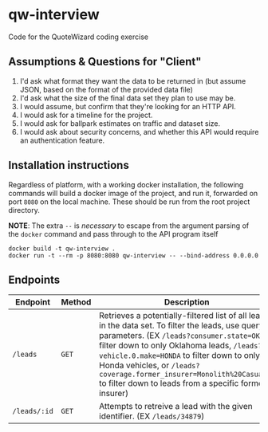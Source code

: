 # qw-interview

Code for the QuoteWizard coding exercise

## Assumptions & Questions for "Client"

1. I'd ask what format they want the data to be returned in (but assume JSON, based on the format of the provided data file)
2. I'd ask what the size of the final data set they plan to use may be.
3. I would assume, but confirm that they're looking for an HTTP API.
4. I would ask for a timeline for the project.
5. I would ask for ballpark estimates on traffic and dataset size.
6. I would ask about security concerns, and whether this API would require an authentication feature.

## Installation instructions

Regardless of platform, with a working docker installation, the following commands will build a docker image of the project, and run it, forwarded on port `8080` on the local machine. These should be run from the root project directory.

**NOTE**: The extra `--` is *necessary* to escape from the argument parsing of the `docker` command and pass through to the API program itself

```
docker build -t qw-interview .
docker run -t --rm -p 8080:8080 qw-interview -- --bind-address 0.0.0.0
```

## Endpoints

| Endpoint | Method | Description |
| -------- | ------ | ----------- |
| `/leads` | `GET` | Retrieves a potentially-filtered list of all leads in the data set. To filter the leads, use query parameters. (EX `/leads?consumer.state=OK` to filter down to only Oklahoma leads, `/leads?vehicle.0.make=HONDA` to filter down to only Honda vehicles, or `/leads?coverage.former_insurer=Monolith%20Casualty` to filter down to leads from a specific former insurer) |
| `/leads/:id` | `GET` | Attempts to retreive a lead with the given identifier. (EX `/leads/34879`) |
